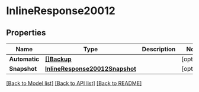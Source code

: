 # InlineResponse20012

## Properties
Name | Type | Description | Notes
------------ | ------------- | ------------- | -------------
**Automatic** | [**[]Backup**](Backup.md) |  | [optional] 
**Snapshot** | [**InlineResponse20012Snapshot**](inline_response_200_12_snapshot.md) |  | [optional] 

[[Back to Model list]](../README.md#documentation-for-models) [[Back to API list]](../README.md#documentation-for-api-endpoints) [[Back to README]](../README.md)


